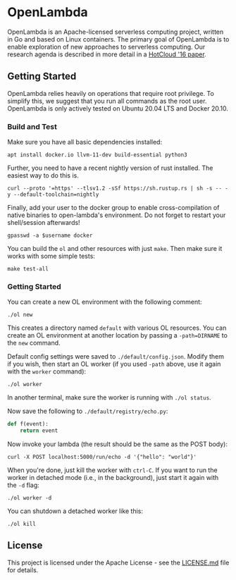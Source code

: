 # OpenLambda

OpenLambda is an Apache-licensed serverless computing project, written in Go and based on Linux containers. 
The primary goal of OpenLambda is to enable exploration of new approaches to serverless computing.
Our research agenda is described in more detail in a [HotCloud '16 paper](https://www.usenix.org/system/files/conference/hotcloud16/hotcloud16_hendrickson.pdf).

## Getting Started

OpenLambda relies heavily on operations that require root privilege.
To simplify this, we suggest that you run all commands as the root user.
OpenLambda is only actively tested on Ubuntu 20.04 LTS and Docker 20.10.

### Build and Test
Make sure you have all basic dependencies installed:
```
apt install docker.io llvm-11-dev build-essential python3
```

Further, you need to have a recent nightly version of rust installed. The easiest way to do this is.
```
curl --proto '=https' --tlsv1.2 -sSf https://sh.rustup.rs | sh -s -- -y --default-toolchain=nightly
```

Finally, add your user to the docker group to enable cross-compilation of native binaries to open-lambda's environment. Do not forget to restart your shell/session afterwards!
```
gpasswd -a $username docker
```

You can build the `ol` and other resources with just `make`.  Then make sure it works with some simple tests:

```
make test-all
```

### Getting Started

You can create a new OL environment with the following comment:

```
./ol new
```

This creates a directory named `default` with various OL resources.
You can create an OL environment at another location by passing a
`-path=DIRNAME` to the `new` command.

Default config settings were saved to `./default/config.json`.  Modify
them if you wish, then start an OL worker (if you used `-path` above,
use it again with the `worker` command):

```
./ol worker
```

In another terminal, make sure the worker is running with `./ol status`.

Now save the following to `./default/registry/echo.py`:

```python
def f(event):
    return event
```

Now invoke your lambda (the result should be the same as the POST body):

```
curl -X POST localhost:5000/run/echo -d '{"hello": "world"}'
```

When you're done, just kill the worker with `ctrl-C`.  If you want to
run the worker in detached mode (i.e., in the background), just start
it again with the `-d` flag:

```
./ol worker -d
```

You can shutdown a detached worker like this:

```
./ol kill
```

## License

This project is licensed under the Apache License - see the [LICENSE.md](LICENSE.md) file for details.
